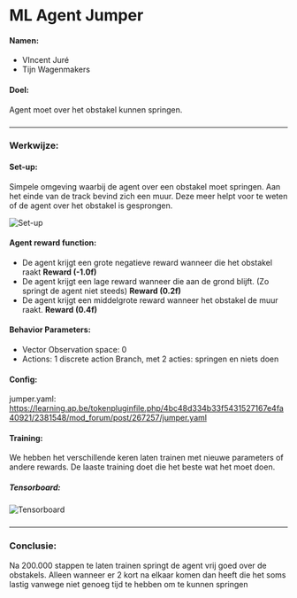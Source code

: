 # ML Agent Jumper

#### Namen:
- VIncent Juré
- Tijn Wagenmakers

#### Doel:
Agent moet over het obstakel kunnen springen.

### 

------------

### Werkwijze:
#### Set-up: 
Simpele omgeving waarbij de agent over een obstakel moet springen. Aan het einde van de track bevind zich een muur. Deze meer helpt voor te weten of de agent over het obstakel is gesprongen.

![Set-up](https://media.discordapp.net/attachments/1233425529009471508/1233425988420108320/Schermafbeelding_2024-04-26_om_16.34.04.png?ex=662d0cf7&is=662bbb77&hm=6790f496a0ed4b7dc0db720e79aaf54a34a7edb30c8a593335a73ebd0546f8de&=&format=webp&quality=lossless&width=1860&height=886 "Set-up")

#### Agent reward function:
- De agent krijgt een grote negatieve reward wanneer die het obstakel raakt **Reward (-1.0f)**
- De agent krijgt een lage reward wanneer die aan de grond blijft. (Zo springt de agent niet steeds) **Reward (0.2f)**
- De agent krijgt een middelgrote reward wanneer het obstakel de muur raakt.  **Reward (0.4f)**

#### Behavior Parameters:
* Vector Observation space: 0
* Actions: 1 discrete action Branch, met 2 acties: springen en niets doen

#### Config:
jumper.yaml: 
https://learning.ap.be/tokenpluginfile.php/4bc48d334b33f5431527167e4fa40921/2381548/mod_forum/post/267257/jumper.yaml

#### Training:

We hebben het verschillende keren laten trainen met nieuwe parameters of andere rewards. De laaste training doet die het beste wat het moet doen.

##### Tensorboard:
![Tensorboard](https://media.discordapp.net/attachments/1233425529009471508/1233425619337871460/Schermafbeelding_2024-04-26_om_16.22.09.png?ex=662d0c9f&is=662bbb1f&hm=5716f5333e99df1c79bebf8072240d548fcbf7b683a9de1a651335421d6d511f&=&format=webp&quality=lossless&width=1210&height=1424 "Tensorboard")

### 
------------
### Conclusie:
Na 200.000 stappen te laten trainen springt de agent vrij goed over de obstakels. Alleen wanneer er 2 kort na elkaar komen dan heeft die het soms lastig vanwege niet genoeg tijd te hebben om te kunnen springen
